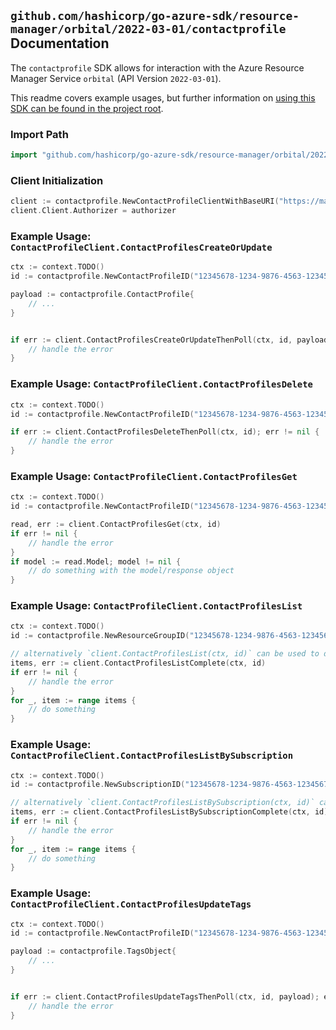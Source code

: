 
## `github.com/hashicorp/go-azure-sdk/resource-manager/orbital/2022-03-01/contactprofile` Documentation

The `contactprofile` SDK allows for interaction with the Azure Resource Manager Service `orbital` (API Version `2022-03-01`).

This readme covers example usages, but further information on [using this SDK can be found in the project root](https://github.com/hashicorp/go-azure-sdk/tree/main/docs).

### Import Path

```go
import "github.com/hashicorp/go-azure-sdk/resource-manager/orbital/2022-03-01/contactprofile"
```


### Client Initialization

```go
client := contactprofile.NewContactProfileClientWithBaseURI("https://management.azure.com")
client.Client.Authorizer = authorizer
```


### Example Usage: `ContactProfileClient.ContactProfilesCreateOrUpdate`

```go
ctx := context.TODO()
id := contactprofile.NewContactProfileID("12345678-1234-9876-4563-123456789012", "example-resource-group", "contactProfileValue")

payload := contactprofile.ContactProfile{
	// ...
}


if err := client.ContactProfilesCreateOrUpdateThenPoll(ctx, id, payload); err != nil {
	// handle the error
}
```


### Example Usage: `ContactProfileClient.ContactProfilesDelete`

```go
ctx := context.TODO()
id := contactprofile.NewContactProfileID("12345678-1234-9876-4563-123456789012", "example-resource-group", "contactProfileValue")

if err := client.ContactProfilesDeleteThenPoll(ctx, id); err != nil {
	// handle the error
}
```


### Example Usage: `ContactProfileClient.ContactProfilesGet`

```go
ctx := context.TODO()
id := contactprofile.NewContactProfileID("12345678-1234-9876-4563-123456789012", "example-resource-group", "contactProfileValue")

read, err := client.ContactProfilesGet(ctx, id)
if err != nil {
	// handle the error
}
if model := read.Model; model != nil {
	// do something with the model/response object
}
```


### Example Usage: `ContactProfileClient.ContactProfilesList`

```go
ctx := context.TODO()
id := contactprofile.NewResourceGroupID("12345678-1234-9876-4563-123456789012", "example-resource-group")

// alternatively `client.ContactProfilesList(ctx, id)` can be used to do batched pagination
items, err := client.ContactProfilesListComplete(ctx, id)
if err != nil {
	// handle the error
}
for _, item := range items {
	// do something
}
```


### Example Usage: `ContactProfileClient.ContactProfilesListBySubscription`

```go
ctx := context.TODO()
id := contactprofile.NewSubscriptionID("12345678-1234-9876-4563-123456789012")

// alternatively `client.ContactProfilesListBySubscription(ctx, id)` can be used to do batched pagination
items, err := client.ContactProfilesListBySubscriptionComplete(ctx, id)
if err != nil {
	// handle the error
}
for _, item := range items {
	// do something
}
```


### Example Usage: `ContactProfileClient.ContactProfilesUpdateTags`

```go
ctx := context.TODO()
id := contactprofile.NewContactProfileID("12345678-1234-9876-4563-123456789012", "example-resource-group", "contactProfileValue")

payload := contactprofile.TagsObject{
	// ...
}


if err := client.ContactProfilesUpdateTagsThenPoll(ctx, id, payload); err != nil {
	// handle the error
}
```

